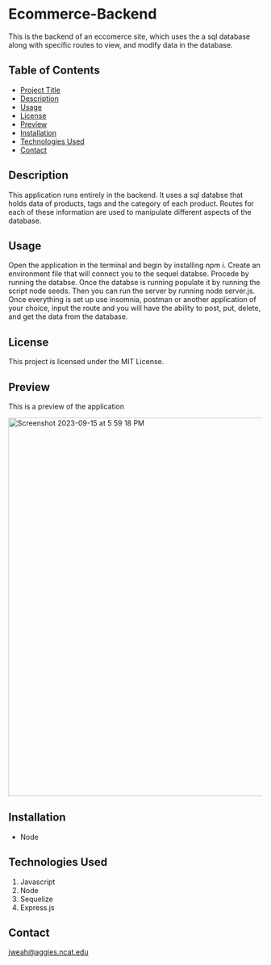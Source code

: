 # Ecommerce-Backend

This is the backend of an eccomerce site, which uses the a sql database along with specific routes to view, and modify data in the database.

## Table of Contents

- [Project Title](#project-title)
- [Description](#description)
- [Usage](#usage)
- [License](#license)
- [Preview](#preview)
- [Installation](#installation)
- [Technologies Used](#technologies-used)
- [Contact](#contact)

## Description

This application runs entirely in the backend. It uses a sql databse that holds data of products, tags and the category of each product. Routes for each of these information are used to manipulate different aspects of the database.

## Usage

Open the application in the terminal and begin by installing npm i. Create an environment file that will connect you to the sequel databse. Procede by running the databse. Once the databse is running populate it by running the script node seeds. Then you can run the server by running node server.js. Once everything is set up use insomnia, postman or another application of your choice, input the route and you will have the ability to post, put, delete, and get the data from the database.

## License

This project is licensed under the MIT License.

## Preview

This is a preview of the application

<img width="750" alt="Screenshot 2023-09-15 at 5 59 18 PM" src="https://github.com/jweah2385/ecommerce-backend/assets/134350647/da823c66-16a8-4309-b1a9-c95569259ff1">



## Installation

- Node

## Technologies Used

1. Javascript
2. Node
3. Sequelize
4. Express.js

## Contact

jweah@aggies.ncat.edu
